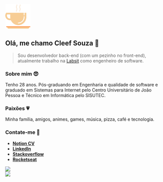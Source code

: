 <p>
   <img src=".github/img.svg" width="80"/>
</p>

## Olá, me chamo Cleef Souza 👋

> Sou desenvolvedor back-end (com um pezinho no front-end), atualmente trabalho na [Labsit](https://labsit.io/) como engenheiro de software.

### Sobre mim :sunglasses:

Tenho 28 anos. Pós-graduando em Engenharia e qualidade de software e graduado em Sistemas para Internet pelo Centro Universitário de João Pessoa e Técnico em Informática pelo SISUTEC.

### Paixões :heartpulse:

Minha família, amigos, animes, games, música, pizza, café e tecnologia.

### Contate-me :speech_balloon:

- **[Notion CV](https://cleefsouza.notion.site/Aryosvalldo-Cleef-b8d6374676c6456fbb992355a0c43cc2?pvs=4)**
- **[LinkedIn](https://www.linkedin.com/in/aryosvalldo-cleef)**
- **[Stackoverflow](https://pt.stackoverflow.com/users/106572/cleef-souza?tab=profile)**
- **[Rocketseat](https://app.rocketseat.com.br/me/cleef-souza)**

<p align="center">
<!--    ![Cleefsouza's github stats](https://github-readme-stats.vercel.app/api?username=cleefsouza&show_icons=true&theme=dark) -->
<!--    ![Cleefsouza's github languages](https://github-readme-stats.vercel.app/api/top-langs/?username=cleefsouza&hide=html&layout=compact&theme=dark) -->
   <img width="400px" align="left" src="https://github-readme-stats.vercel.app/api?username=cleefsouza&show_icons=true&theme=dark"/>
   <img width="336px" align="left" src="https://github-readme-stats.vercel.app/api/top-langs/?username=cleefsouza&hide=html&layout=compact&theme=dark"/>
 </p>
